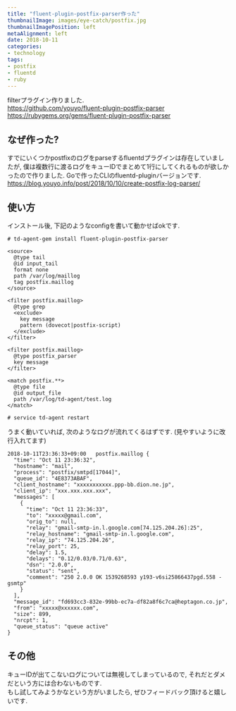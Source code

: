 ```yaml
---
title: "fluent-plugin-postfix-parser作った"
thumbnailImage: images/eye-catch/postfix.jpg
thumbnailImagePosition: left
metaAlignment: left
date: 2018-10-11
categories:
- technology
tags:
- postfix
- fluentd
- ruby
---
```


filterプラグイン作りました.  
https://github.com/youyo/fluent-plugin-postfix-parser  
https://rubygems.org/gems/fluent-plugin-postfix-parser  

<!--more-->

## なぜ作った?

すでにいくつかpostfixのログをparseするfluentdプラグインは存在していましたが, 僕は複数行に渡るログをキューIDでまとめて1行にしてくれるものが欲しかったので作りました. Goで作ったCLIのfluentd-pluginバージョンです.  
https://blog.youyo.info/post/2018/10/10/create-postfix-log-parser/

## 使い方

インストール後, 下記のようなconfigを書いて動かせばokです.

```
# td-agent-gem install fluent-plugin-postfix-parser
```

```
<source>
  @type tail
  @id input_tail
  format none
  path /var/log/maillog
  tag postfix.maillog
</source>

<filter postfix.maillog>
  @type grep
  <exclude>
    key message
    pattern (dovecot|postfix-script)
  </exclude>
</filter>

<filter postfix.maillog>
  @type postfix_parser
  key message
</filter>

<match postfix.**>
  @type file
  @id output_file
  path /var/log/td-agent/test.log
</match>
```

```
# service td-agent restart
```

うまく動いていれば, 次のようなログが流れてくるはずです. (見やすいように改行入れてます)

```
2018-10-11T23:36:33+09:00	postfix.maillog	{
  "time": "Oct 11 23:36:32",
  "hostname": "mail",
  "process": "postfix/smtpd[17044]",
  "queue_id": "4E8373ABAF",
  "client_hostname": "xxxxxxxxxxx.ppp-bb.dion.ne.jp",
  "client_ip": "xxx.xxx.xxx.xxx",
  "messages": [
    {
      "time": "Oct 11 23:36:33",
      "to": "xxxxx@gmail.com",
      "orig_to": null,
      "relay": "gmail-smtp-in.l.google.com[74.125.204.26]:25",
      "relay_hostname": "gmail-smtp-in.l.google.com",
      "relay_ip": "74.125.204.26",
      "relay_port": 25,
      "delay": 1.5,
      "delays": "0.12/0.03/0.71/0.63",
      "dsn": "2.0.0",
      "status": "sent",
      "comment": "250 2.0.0 OK 1539268593 y193-v6si25866437pgd.558 - gsmtp"
    }
  ],
  "message_id": "fd693cc3-832e-99bb-ec7a-df82a8f6c7ca@heptagon.co.jp",
  "from": "xxxxx@xxxxxx.com",
  "size": 899,
  "nrcpt": 1,
  "queue_status": "queue active"
}
```

## その他

キューIDが出てこないログについては無視してしまっているので, それだとダメだという方には合わないものです.  
もし試してみようかなという方がいましたら, ぜひフィードバック頂けると嬉しいです.
